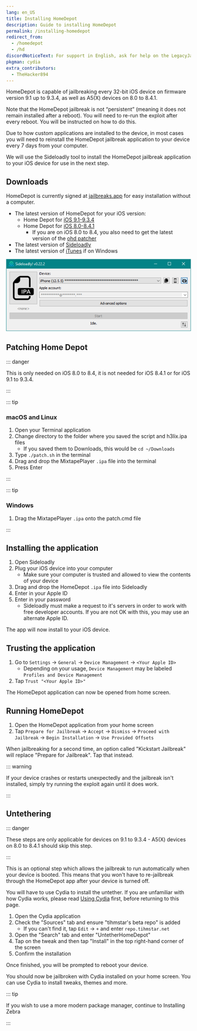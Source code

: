 ```yaml
---
lang: en_US
title: Installing HomeDepot
description: Guide to installing HomeDepot
permalink: /installing-homedepot
redirect_from:
  - /homedepot
  - /hd
discordNoticeText: For support in English, ask for help on the LegacyJailbreak [Discord Server](http://discord.legacyjailbreak.com/).
pkgman: cydia
extra_contributors:
  - TheHacker894
---
```


HomeDepot is capable of jailbreaking every 32-bit iOS device on firmware version 9.1 up to 9.3.4, as well as A5(X) devices on 8.0 to 8.4.1.

Note that the HomeDepot jailbreak is not “persistent” (meaning it does not remain installed after a reboot). You will need to re-run the exploit after every reboot. You will be instructed on how to do this.

Due to how custom applications are installed to the device, in most cases you will need to reinstall the HomeDepot jailbreak application to your device every 7 days from your computer.

We will use the Sideloadly tool to install the HomeDepot jailbreak application to your iOS device for use in the next step.

## Downloads

<div class="custom-container tip" id="ifJailbreaksAppSigned"><p>
HomeDepot is currently signed at <a href="https://jailbreaks.app/legacy.html" target="_blank">jailbreaks.app</a> for easy installation without a computer.
</p></div>

- The latest version of HomeDepot for your iOS version:
  - Home Depot for [iOS 9.1-9.3.4](https://web.archive.org/web/20240121141909/http://wall.supplies/)
  - Home Depot for [iOS 8.0-8.4.1](https://web.archive.org/web/20240121141903/https://wall.supplies/OLD%20iPhone%20HACKED.html)
    - If you are on iOS 8.0 to 8.4, you also need to get the latest version of the [ohd patcher](https://github.com/LukeZGD/ohd/releases)
- The latest version of [Sideloadly](https://sideloadly.io/)
- The latest version of [iTunes](https://www.apple.com/itunes/download/win32) if on Windows

![A screenshot of the Sideloadly application (Windows)](/assets/images/sideloadly_win.png)

## Patching Home Depot

::: danger

This is only needed on iOS 8.0 to 8.4, it is not needed for iOS 8.4.1 or for iOS 9.1 to 9.3.4.

:::

::: tip

### macOS and Linux

1. Open your Terminal application
1. Change directory to the folder where you saved the script and h3lix.ipa files
   - If you saved them to Downloads, this would be `cd ~/Downloads`
1. Type `./patch.sh` in the terminal
1. Drag and drop the MixtapePlayer `.ipa` file into the terminal
1. Press Enter

:::

::: tip

### Windows

1. Drag the MixtapePlayer `.ipa` onto the patch.cmd file

:::

## Installing the application

1. Open Sideloadly
1. Plug your iOS device into your computer
    - Make sure your computer is trusted and allowed to view the contents of your device
1. Drag and drop the HomeDepot `.ipa` file into Sideloadly
1. Enter in your Apple ID
1. Enter in your password
    - Sideloadly must make a request to it's servers in order to work with free developer accounts. If you are not OK with this, you may use an alternate Apple ID.

The app will now install to your iOS device.

## Trusting the application

1. Go to `Settings` -> `General` -> `Device Management` -> `<Your Apple ID>`
    - Depending on your usage, `Device Management` may be labeled `Profiles and Device Management`
1. Tap `Trust "<Your Apple ID>"`

The HomeDepot application can now be opened from home screen.

## Running HomeDepot

1. Open the HomeDepot application from your home screen
1. Tap `Prepare for Jailbreak` -> `Accept` -> `Dismiss` -> `Proceed with Jailbreak` -> `Begin Installation` -> `Use Provided Offsets`

When jailbreaking for a second time, an option called "Kickstart Jailbreak" will replace "Prepare for Jailbreak". Tap that instead.

::: warning

If your device crashes or restarts unexpectedly and the jailbreak isn't installed, simply try running the exploit again until it does work.

:::

## Untethering

::: danger

These steps are only applicable for devices on 9.1 to 9.3.4 - A5(X) devices on 8.0 to 8.4.1 should skip this step.

:::

This is an optional step which allows the jailbreak to run automatically when your device is booted. This means that you won't have to re-jailbreak through the HomeDepot app after your device is turned off.

You will have to use Cydia to install the untether. If you are unfamiliar with how Cydia works, please read [Using Cydia](/installing-homedepot/using-cydia.html) first, before returning to this page.

1. Open the Cydia application
1. Check the "Sources" tab and ensure "tihmstar's beta repo" is added
    - If you can't find it, tap `Edit` -> `+` and enter `repo.tihmstar.net`
1. Open the "Search" tab and enter "UntetherHomeDepot"
1. Tap on the tweak and then tap "Install" in the top right-hand corner of the screen
1. Confirm the installation

Once finished, you will be prompted to reboot your device.

You should now be jailbroken with Cydia installed on your home screen. You can use Cydia to install <router-link to="/faq/#what-are-tweaks">tweaks</router-link>, themes and more.

::: tip

If you wish to use a more modern package manager, continue to <router-link to="/installing-zebra">Installing Zebra</router-link>

:::